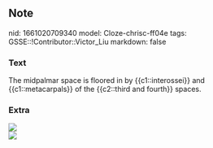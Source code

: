 ## Note
nid: 1661020709340
model: Cloze-chrisc-ff04e
tags: GSSE::!Contributor::Victor_Liu
markdown: false

### Text
The midpalmar space is floored in by {{c1::interossei}} and {{c1::metacarpals}} of the {{c2::third and fourth}} spaces.

### Extra
<img src="paste-fc0e0b59101b07e602e9e613f6bd991b7034695d.jpg">
<div><img src=
"paste-bdafb1841a9a6b0403fb55d352da69ea018827a1.jpg"></div>
